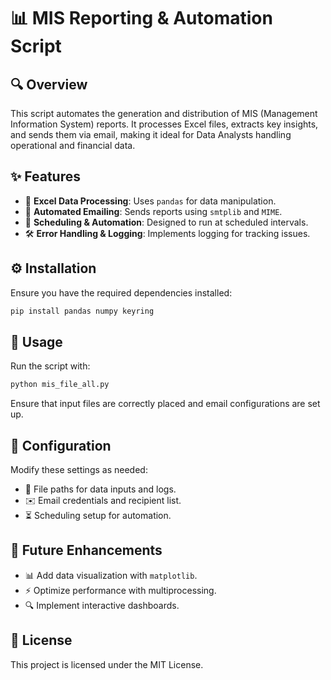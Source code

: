 # 📊 MIS Reporting & Automation Script

## 🔍 Overview
This script automates the generation and distribution of MIS (Management Information System) reports. It processes Excel files, extracts key insights, and sends them via email, making it ideal for Data Analysts handling operational and financial data.

## ✨ Features
- 📑 **Excel Data Processing**: Uses `pandas` for data manipulation.
- 📧 **Automated Emailing**: Sends reports using `smtplib` and `MIME`.
- 🔄 **Scheduling & Automation**: Designed to run at scheduled intervals.
- 🛠 **Error Handling & Logging**: Implements logging for tracking issues.

## ⚙️ Installation
Ensure you have the required dependencies installed:
```bash
pip install pandas numpy keyring
```

## 🚀 Usage
Run the script with:
```bash
python mis_file_all.py
```
Ensure that input files are correctly placed and email configurations are set up.

## 🔧 Configuration
Modify these settings as needed:
- 📂 File paths for data inputs and logs.
- ✉️ Email credentials and recipient list.
- ⏳ Scheduling setup for automation.

## 🔮 Future Enhancements
- 📊 Add data visualization with `matplotlib`.
- ⚡ Optimize performance with multiprocessing.
- 🔍 Implement interactive dashboards.

## 📝 License
This project is licensed under the MIT License.
